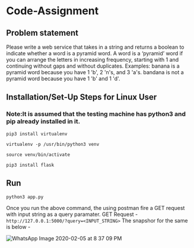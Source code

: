 # Code-Assignment
## Problem statement
Please write a web service that takes in a string and returns a boolean to indicate 
whether a word is a pyramid word. A word is a ‘pyramid’ word if you can arrange the letters in increasing 
frequency, starting with 1 and continuing without gaps and without duplicates.
Examples:
banana is a pyramid word because you have 1 'b', 2 'n's, and 3 'a's.
bandana is not a pyramid word because you have 1 'b' and 1 'd'.

## Installation/Set-Up Steps for Linux User
### Note:It is assumed that the testing machine has python3 and pip already installed in it.

```
pip3 install virtualenv
```
```
virtualenv -p /usr/bin/python3 venv
```
```
source venv/bin/activate
```
```
pip3 install flask
```

## Run

```
python3 app.py
```
Once you run the above command, the using postman fire a GET request with input string as a query paramater.
GET Request - ``` http://127.0.0.1:5000/?query=<INPUT_STRING>```
The snapshor for the same is below -

![WhatsApp Image 2020-02-05 at 8 37 09 PM](https://user-images.githubusercontent.com/8374949/73907463-9b23d380-4863-11ea-8351-88ad156598b5.jpeg)

